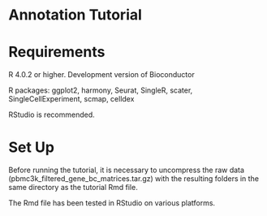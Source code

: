 # Annotation Tutorial

# Requirements
R 4.0.2 or higher.
Development version of Bioconductor

R packages: ggplot2, harmony, Seurat, SingleR, scater, SingleCellExperiment, scmap, celldex

RStudio is recommended.

# Set Up
Before running the tutorial, it is necessary to uncompress the raw data (pbmc3k_filtered_gene_bc_matrices.tar.gz) 
with the resulting folders in the same directory as the tutorial Rmd file.

The Rmd file has been tested in RStudio on various platforms.

